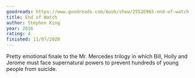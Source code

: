 ```yaml
---
goodreads: https://www.goodreads.com/book/show/25526965-end-of-watch
title: End of Watch
author: Stephen King
year: 2016
rating: 4
finished: 11/07/2020
---
```


Pretty emotional finale to the Mr. Mercedes trilogy in which Bill,
Holly and Jerome must face supernatural powers to prevent hundreds
of young people from suicide.

